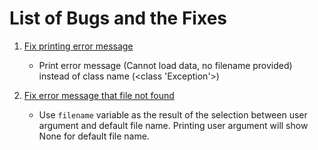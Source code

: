# List of Bugs and the Fixes

1. [Fix printing error message](https://github.com/ekaakurniawan/nd303-c1-advanced-python-techniques-project-starter/commit/9ff2efa1e20406f52d939b5253762cf570eb38f6)
   - Print error message (Cannot load data, no filename provided) instead of class name (<class 'Exception'>)

2. [Fix error message that file not found](https://github.com/ekaakurniawan/nd303-c1-advanced-python-techniques-project-starter/commit/211ff1177294d700fbba03c9e8aeb157eec513f3)
   - Use `filename` variable as the result of the selection between user argument and default file name. Printing user argument will show None for default file name.
